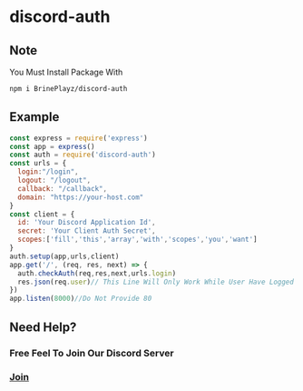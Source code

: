 # discord-auth
## Note
You Must Install Package With
```sh
npm i BrinePlayz/discord-auth
```
## Example
```js
const express = require('express')
const app = express()
const auth = require('discord-auth')
const urls = {
  login:"/login",
  logout: "/logout",
  callback: "/callback",
  domain: "https://your-host.com"
}
const client = {
  id: 'Your Discord Application Id',
  secret: 'Your Client Auth Secret',
  scopes:['fill','this','array','with','scopes','you','want']
}
auth.setup(app,urls,client)
app.get('/', (req, res, next) => {
  auth.checkAuth(req,res,next,urls.login)
  res.json(req.user)// This Line Will Only Work While User Have Logged In So We Will Make User Login If He Have Not Yet.
})
app.listen(8000)//Do Not Provide 80
```
## Need Help?
### Free Feel To Join Our Discord Server 
### [Join](https://discord.gg/P3Mp2cJmgs)
